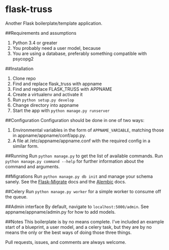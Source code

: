 # flask-truss

Another Flask boilerplate/template application.

##Requirements and assumptions
1. Python 3.4 or greater
1. You probably need a user model, because
1. You are using a database, preferably something compatible with psycopg2

##Installation
1. Clone repo
1. Find and replace flask_truss with appname
1. Find and replace FLASK_TRUSS with APPNAME
1. Create a virtualenv and activate it
1. Run `python setup.py develop`
1. Change directory into appname
1. Start the app with `python manage.py runserver`

##Configuration
Configuration should be done in one of two ways:

1. Environmental variables in the form of `APPNAME_VARIABLE`, matching those in appname/appname/conf/app.py.
2. A file at /etc/appname/appname.conf with the required config in a similar form.

##Running
Run `python manage.py` to get the list of available commands. Run `python manage.py command --help` for further
information about the command and arguments.

##Migrations
Run `python manage.py db init` and manage your schema sanely. See the
[Flask-Migrate](https://flask-migrate.readthedocs.org/en/latest/) docs and the 
[Alembic](https://alembic.readthedocs.org/en/latest/) docs.

##Celery
Run `python manage.py worker` for a simple worker to consume off the queue.

##Admin interface
By default, navigate to `localhost:5000/admin`. See appname/appname/admin.py for how to add models.

##Notes
This boilerplate is by no means complete. I've included an example start of a blueprint, a user model, and a celery
task, but they are by no means the only or the best ways of doing those three things.

Pull requests, issues, and comments are always welcome.

